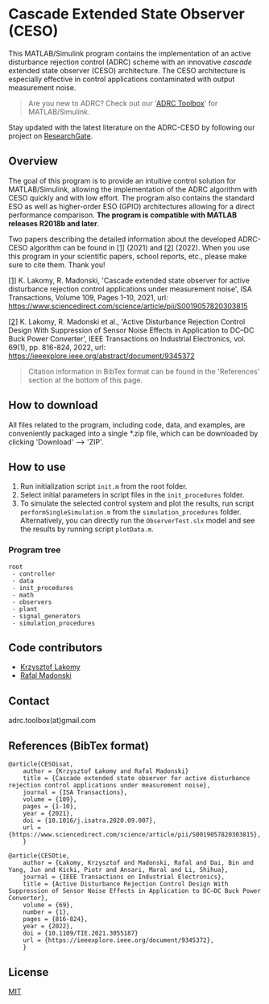 # Cascade Extended State Observer (CESO)

This MATLAB/Simulink program contains the implementation of an active disturbance rejection control (ADRC) scheme with an innovative *cascade* extended state observer (CESO) architecture. The CESO architecture is especially effective in control applications contaminated with output measurement noise.

>Are you new to ADRC? Check out our '[ADRC Toolbox](https://www.mathworks.com/matlabcentral/fileexchange/102249-active-disturbance-rejection-control-adrc-toolbox)' for MATLAB/Simulink.

Stay updated with the latest literature on the ADRC-CESO by following our project on [ResearchGate](https://www.researchgate.net/project/Cascade-Extended-State-Observer-CESO-towards-reducing-noise-amplification-in-ADRC).

## Overview
The goal of this program is to provide an intuitive control solution for MATLAB/Simulink, allowing the implementation of the ADRC algorithm with CESO quickly and with low effort. The program also contains the standard ESO as well as higher-order ESO (GPIO) architectures allowing for a direct performance comparison. **The program is compatible with MATLAB releases R2018b and later**.

Two papers describing the detailed information about the developed ADRC-CESO algorithm can be found in [[1]](https://www.sciencedirect.com/science/article/pii/S0019057820303815) (2021) and [[2]](https://ieeexplore.ieee.org/document/9345372) (2022). When you use this program in your scientific papers, school reports, etc., please make sure to cite them. Thank you! 

[[1]](https://www.sciencedirect.com/science/article/pii/S0019057820303815) K. Lakomy, R. Madonski, 'Cascade extended state observer for active disturbance rejection control applications under measurement noise', ISA Transactions, Volume 109, Pages 1-10, 2021, url: https://www.sciencedirect.com/science/article/pii/S0019057820303815

[[2]](https://ieeexplore.ieee.org/document/9345372) K. Lakomy, R. Madonski et al., 'Active Disturbance Rejection Control Design With  Suppression of Sensor Noise Effects in Application to DC–DC Buck Power Converter', IEEE Transactions on Industrial Electronics, vol. 69(1), pp. 816-824, 2022, url: https://ieeexplore.ieee.org/abstract/document/9345372

>Citation information in BibTex format can be found in the 'References' section at the bottom of this page.

## How to download

All files related to the program, including code, data, and examples, are conveniently packaged into a single \*.zip file, which can be downloaded by clicking 'Download' --> 'ZIP'.

## How to use
1. Run initialization script `init.m` from the root folder.
2. Select initial parameters in script files in the `init_procedures` folder.
3. To simulate the selected control system and plot the results, run script `performSingleSimulation.m` from the `simulation_procedures` folder. Alternatively, you can directly run the `ObserverTest.slx` model and see the results by running script `plotData.m`.

### Program tree
```
root
 - controller
 - data
 - init_procedures
 - math
 - observers
 - plant
 - signal_generators
 - simulation_procedures
```

## Code contributors
- [Krzysztof Lakomy](https://scholar.google.com/citations?user=c9JRJywAAAAJ&hl=ja)
- [Rafal Madonski](https://scholar.google.com/citations?user=5a1r0JUAAAAJ&hl=it)

## Contact
adrc.toolbox(at)gmail.com

## References (BibTex format)

```code
@article{CESOisat,
	author = {Krzysztof Łakomy and Rafal Madonski}
	title = {Cascade extended state observer for active disturbance rejection control applications under measurement noise},
	journal = {ISA Transactions},
	volume = {109},
	pages = {1-10},
	year = {2021},
	doi = {10.1016/j.isatra.2020.09.007},
	url = {https://www.sciencedirect.com/science/article/pii/S0019057820303815},
	}
```
```code
@article{CESOtie,  
	author = {Łakomy, Krzysztof and Madonski, Rafal and Dai, Bin and Yang, Jun and Kicki, Piotr and Ansari, Maral and Li, Shihua},  
	journal = {IEEE Transactions on Industrial Electronics},   
	title = {Active Disturbance Rejection Control Design With Suppression of Sensor Noise Effects in Application to DC–DC Buck Power Converter},   
	volume = {69},  
	number = {1},  
	pages = {816-824},
	year = {2022},
	doi = {10.1109/TIE.2021.3055187}
	url = {https://ieeexplore.ieee.org/document/9345372},
	}
```   

## License
[MIT](https://choosealicense.com/licenses/mit/)
